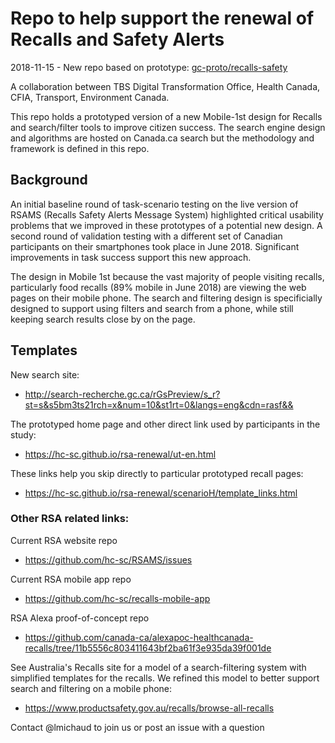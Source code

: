 # Repo to help support the renewal of Recalls and Safety Alerts 

2018-11-15 - New repo based on prototype: [gc-proto/recalls-safety](https://github.com/gc-proto/recalls-safety)

A collaboration between TBS Digital Transformation Office, Health Canada, CFIA, Transport, Environment Canada.

This repo holds a prototyped version of a new Mobile-1st design for Recalls and search/filter tools to improve citizen success. The search engine design and algorithms are hosted on Canada.ca search but the methodology and framework is defined in this repo.  

## Background

An initial baseline round of task-scenario testing on the live version of RSAMS (Recalls Safety Alerts Message System) highlighted critical usability problems that we improved in these prototypes of a potential new design. A second round of validation testing with a different set of Canadian participants on their smartphones took place in June 2018. Significant improvements in task success support this new approach.  

The design in Mobile 1st because the vast majority of people visiting recalls, particularly food recalls (89% mobile in June 2018) are viewing the web pages on their mobile phone. The search and filtering design is specificially designed to support using filters and search from a phone, while still keeping search results close by on the page. 

## Templates 

New search site: 
* http://search-recherche.gc.ca/rGsPreview/s_r?st=s&s5bm3ts21rch=x&num=10&st1rt=0&langs=eng&cdn=rasf&&

The prototyped home page and other direct link used by participants in the study: 
* https://hc-sc.github.io/rsa-renewal/ut-en.html

These links help you skip directly to particular prototyped recall pages: 
* https://hc-sc.github.io/rsa-renewal/scenarioH/template_links.html

### Other RSA related links:

Current RSA website repo
* https://github.com/hc-sc/RSAMS/issues

Current RSA mobile app repo
* https://github.com/hc-sc/recalls-mobile-app

RSA Alexa proof-of-concept repo
* https://github.com/canada-ca/alexapoc-healthcanada-recalls/tree/11b5556c803411643bf2ba61f3e935da39f001de

See Australia's Recalls site for a model of a search-filtering system with simplified templates for the recalls. We refined this model to better support search and filtering on a mobile phone:
* https://www.productsafety.gov.au/recalls/browse-all-recalls

Contact @lmichaud to join us or post an issue with a question
